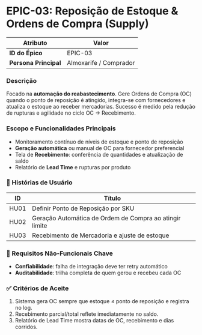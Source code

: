 # EPIC-03: Reposição de Estoque & Ordens de Compra (Supply)

| **Atributo**           | **Valor**              |
|------------------------|------------------------|
| **ID do Épico**        | EPIC-03               |
| **Persona Principal**  | Almoxarife / Comprador |

### Descrição
Focado na **automação do reabastecimento**. Gere Ordens de Compra (OC) quando o ponto de reposição é atingido, integra-se com fornecedores e atualiza o estoque ao receber mercadorias. Sucesso é medido pela redução de rupturas e agilidade no ciclo OC → Recebimento.

### Escopo e Funcionalidades Principais
- Monitoramento contínuo de níveis de estoque e ponto de reposição  
- **Geração automática** ou manual de OC para fornecedor preferencial  
- Tela de **Recebimento**: conferência de quantidades e atualização de saldo  
- Relatório de **Lead Time** e rupturas por produto

### 📜 Histórias de Usuário
| ID  | Título                                                                    |
|-----|---------------------------------------------------------------------------|
| HU01 | Definir Ponto de Reposição por SKU                                       |
| HU02 | Geração Automática de Ordem de Compra ao atingir limite                  |
| HU03 | Recebimento de Mercadoria e ajuste de estoque                            |

### 🚀 Requisitos Não-Funcionais Chave
- **Confiabilidade**: falha de integração deve ter retry automático  
- **Auditabilidade**: trilha completa de quem gerou e recebeu cada OC  

### ✅ Critérios de Aceite
1. Sistema gera OC sempre que estoque ≤ ponto de reposição e registra no log.  
2. Recebimento parcial/total reflete imediatamente no saldo.  
3. Relatório de Lead Time mostra datas de OC, recebimento e dias corridos.  
